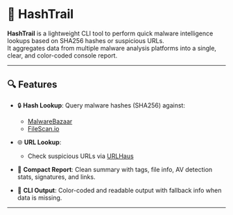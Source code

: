 # 🐪 HashTrail

**HashTrail** is a lightweight CLI tool to perform quick malware intelligence lookups based on SHA256 hashes or suspicious URLs.  
It aggregates data from multiple malware analysis platforms into a single, clear, and color-coded console report.

---

## 🔍 Features

- 🔒 **Hash Lookup**: Query malware hashes (SHA256) against:
  - [MalwareBazaar](https://bazaar.abuse.ch/)
  - [FileScan.io](https://www.filescan.io/)

- 🌐 **URL Lookup**:
  - Check suspicious URLs via [URLHaus](https://urlhaus.abuse.ch/)

- 📄 **Compact Report**: Clean summary with tags, file info, AV detection stats, signatures, and links.

- 🎨 **CLI Output**: Color-coded and readable output with fallback info when data is missing.

---
